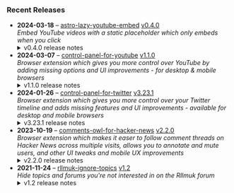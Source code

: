 ### Recent Releases

<!-- RECENT_RELEASES -->
<ul>
<li>
  <strong>2024-03-18</strong> – <a href="https://github.com/insin/astro-lazy-youtube-embed">astro-lazy-youtube-embed</a> <a href="https://github.com/insin/astro-lazy-youtube-embed/releases/tag/v0.4.0">v0.4.0</a>
  <div><em>Embed YouTube videos with a static placeholder which only embeds when you click</em></div>
  <details><summary>v0.4.0 release notes</summary><h3>Added</h3>
<ul>
<li>Added a <code>thumbnail</code> prop, enabling use of the alternate screenshot thumbnails YouTube provides</li>
<li>Added a <code>cookie</code> flag prop to opt-in to using <code>www.youtube.com/embed</code> instead of <code>www.youtube-nocookie.com/embed</code></li>
<li>Added JSDoc to props to improve editor DX</li>
</ul>
<h3>Changed</h3>
<ul>
<li>The embed now uses <code>www.youtube-nocookie.com/embed</code> by default</li>
<li>The static embed thumbnail <code>&lt;img&gt;</code> now uses <code>loading="lazy"</code> by default</li>
<li>The static embed now uses a black background, so there isn't a flash of gradient when the thumbnail <code>&lt;img&gt;</code> lazy-loads</li>
<li>The static embed now uses <code>i.ytimg.com</code> instead of <code>img.youtube.com</code> for the thumbnail <code>&lt;img&gt;</code>, as per the YouTube site and its API</li>
<li>The <code>modestbranding</code> embed parameter was deprecated by YouTube on August 15, 2023 and now has no effect - removed it from the <code>embedParams</code> defaults and marked it as deprecated</li>
<li>The <code>thumbnailRes</code> prop now also supports passing the <code>mq</code>/<code>hq</code>/<code>sd</code> abbreviations YouTube uses</li>
</ul>
<h3>Fixed</h3>
<ul>
<li>Fixed overriding defaulted <code>&lt;iframe&gt;</code> attributes - Astro doesn't merge attributes on HTML elements, so user-supplied attributes need to come first</li>
</ul></details>
</li>
<li>
  <strong>2024-03-07</strong> – <a href="https://github.com/insin/control-panel-for-youtube">control-panel-for-youtube</a> <a href="https://github.com/insin/control-panel-for-youtube/releases/tag/v1.1.0">v1.1.0</a>
  <div><em>Browser extension which gives you more control over YouTube by adding missing options and UI improvements - for desktop &amp; mobile browsers</em></div>
  <details><summary>v1.1.0 release notes</summary><ul>
<li>Fixed Firefox permission issues (the extension was disabled by default after install on all platforms, it had to be manually enabled every time in Firefox for Android, and the Permissions page was completely blank in Firefox for Android so permissions couldn't be granted) by using Manifest Version 2 instead for the Firefox version</li>
<li>Improved the Japanese translation (thanks <a class="user-mention notranslate" data-hovercard-type="user" data-hovercard-url="/users/Catastravia/hovercard" data-octo-click="hovercard-link-click" data-octo-dimensions="link_type:self" href="https://github.com/Catastravia">@Catastravia</a>)</li>
<li>Fixed disconnectObservers() only disconnecting page observers</li>
</ul>
<p>hideShareThanksClip:</p>
<ul>
<li>Added a new option to hide the Share/Thanks/Clip buttons under a video (not enabled by default)</li>
</ul>
<p>hideChannels:</p>
<ul>
<li>You can now hide a channel while watching one of its videos - a "Hide channel" item is added to the video's ⋯ menu</li>
<li>This becomes an "Unhide channel" menu item if the channel is already hidden</li>
</ul>
<p>hideOpenApp:</p>
<ul>
<li>Fixed hiding "Open App" links when using YouTube in Japanese</li>
</ul>
<p>hideSponsored:</p>
<ul>
<li>Fixed related videos being hidden in the mobile version at tablet sizes when they contained an ad</li>
</ul>
<hr>
<p>Available in the following extension stores:</p>
<p><a href="https://chromewebstore.google.com/detail/control-panel-for-youtube/lodcanccmfbpjjpnngindkkmiehimile" rel="nofollow"><img src="https://private-user-images.githubusercontent.com/226692/307584913-08b44d7b-61d5-49f2-9a76-607eb36fe407.png?jwt=eyJhbGciOiJIUzI1NiIsInR5cCI6IkpXVCJ9.eyJpc3MiOiJnaXRodWIuY29tIiwiYXVkIjoicmF3LmdpdGh1YnVzZXJjb250ZW50LmNvbSIsImtleSI6ImtleTUiLCJleHAiOjE3MTA5NTQ1OTUsIm5iZiI6MTcxMDk1NDI5NSwicGF0aCI6Ii8yMjY2OTIvMzA3NTg0OTEzLTA4YjQ0ZDdiLTYxZDUtNDlmMi05YTc2LTYwN2ViMzZmZTQwNy5wbmc_WC1BbXotQWxnb3JpdGhtPUFXUzQtSE1BQy1TSEEyNTYmWC1BbXotQ3JlZGVudGlhbD1BS0lBVkNPRFlMU0E1M1BRSzRaQSUyRjIwMjQwMzIwJTJGdXMtZWFzdC0xJTJGczMlMkZhd3M0X3JlcXVlc3QmWC1BbXotRGF0ZT0yMDI0MDMyMFQxNzA0NTVaJlgtQW16LUV4cGlyZXM9MzAwJlgtQW16LVNpZ25hdHVyZT1mODhkODk5OGE2N2QzMDk2ZTZjMzczZTFlZDk0YWIzZTE2MDBkNDIxODVhNGNhZDJmYzk3NzQyYmI4YjU3NzhkJlgtQW16LVNpZ25lZEhlYWRlcnM9aG9zdCZhY3Rvcl9pZD0wJmtleV9pZD0wJnJlcG9faWQ9MCJ9.O7CgonYetUJ02ph881mzBQGRd9fz8pys0EiUkxm3hOc" alt="Chrome Web Store" content-type-secured-asset="image/png" secured-asset-link="" style="max-width: 100%;"></a> <a href="https://addons.mozilla.org/firefox/addon/control-panel-for-youtube/" rel="nofollow"><img src="https://private-user-images.githubusercontent.com/226692/307636781-566d72e8-bd40-43a4-9118-1768946f5b20.png?jwt=eyJhbGciOiJIUzI1NiIsInR5cCI6IkpXVCJ9.eyJpc3MiOiJnaXRodWIuY29tIiwiYXVkIjoicmF3LmdpdGh1YnVzZXJjb250ZW50LmNvbSIsImtleSI6ImtleTUiLCJleHAiOjE3MTA5NTQ1OTUsIm5iZiI6MTcxMDk1NDI5NSwicGF0aCI6Ii8yMjY2OTIvMzA3NjM2NzgxLTU2NmQ3MmU4LWJkNDAtNDNhNC05MTE4LTE3Njg5NDZmNWIyMC5wbmc_WC1BbXotQWxnb3JpdGhtPUFXUzQtSE1BQy1TSEEyNTYmWC1BbXotQ3JlZGVudGlhbD1BS0lBVkNPRFlMU0E1M1BRSzRaQSUyRjIwMjQwMzIwJTJGdXMtZWFzdC0xJTJGczMlMkZhd3M0X3JlcXVlc3QmWC1BbXotRGF0ZT0yMDI0MDMyMFQxNzA0NTVaJlgtQW16LUV4cGlyZXM9MzAwJlgtQW16LVNpZ25hdHVyZT0zNTM4NjY5MmNiZDc3NjY0YjA5MGZmYjMwOTI4MzdjZDFlYWYxODkzNmNjYjBlNDgzYjIzZGQyZDU3YTdmMzc2JlgtQW16LVNpZ25lZEhlYWRlcnM9aG9zdCZhY3Rvcl9pZD0wJmtleV9pZD0wJnJlcG9faWQ9MCJ9.QGlI7U89-7Z7XQWUBfWnTivVQKL90q9lbaBeoa7hLsA" alt="Mozilla Add-ons" content-type-secured-asset="image/png" secured-asset-link="" style="max-width: 100%;"></a></p></details>
</li>
<li>
  <strong>2024-01-26</strong> – <a href="https://github.com/insin/control-panel-for-twitter">control-panel-for-twitter</a> <a href="https://github.com/insin/control-panel-for-twitter/releases/tag/v3.23.1">v3.23.1</a>
  <div><em>Browser extension which gives you more control over your Twitter timeline and adds missing features and UI improvements - available for desktop and mobile browsers</em></div>
  <details><summary>v3.23.1 release notes</summary><ul>
<li>Hide the Ads nav item</li>
</ul>
<hr>
<p>Available in the following extension stores:</p>
<p><a href="https://apps.apple.com/app/id1668516167?platform=iphone" rel="nofollow"><img src="https://user-images.githubusercontent.com/226692/216768643-4756e33c-1e61-41a7-9c56-9bd80f10bcc9.png" alt="Apple App Store" style="max-width: 100%;"></a> <a href="https://chrome.google.com/webstore/detail/control-panel-for-twitter" rel="nofollow"><img src="https://user-images.githubusercontent.com/226692/212897023-9e66b1b0-e1cd-44df-a4f2-3d5bda80c5f8.png" alt="Chrome Web Store" style="max-width: 100%;"></a> <a href="https://addons.mozilla.org/firefox/addon/control-panel-for-twitter/" rel="nofollow"><img src="https://user-images.githubusercontent.com/226692/212897487-f3993495-2032-44a4-b0c6-1bd1d9cc56dd.png" alt="Firefox" style="max-width: 100%;"></a> <a href="https://microsoftedge.microsoft.com/addons/detail/control-panel-for-twitter/foccddlibbeccjiobcnakipdpkjiijjp" rel="nofollow"><img src="https://user-images.githubusercontent.com/226692/212897573-34b1af0a-dc5a-4aa2-a1e7-ca85d3823f9f.png" alt="Edge" style="max-width: 100%;"></a></p>
<h2>Screenshots</h2>
<h3>Nav Bar</h3>
<table>
<thead>
<tr>
<th>Before</th>
<th>After</th>
</tr>
</thead>
<tbody>
<tr>
<td><a target="_blank" rel="noopener noreferrer" href="https://private-user-images.githubusercontent.com/226692/301036711-9ae81d72-af05-4fad-ab65-53cf7e28e542.png?jwt=eyJhbGciOiJIUzI1NiIsInR5cCI6IkpXVCJ9.eyJpc3MiOiJnaXRodWIuY29tIiwiYXVkIjoicmF3LmdpdGh1YnVzZXJjb250ZW50LmNvbSIsImtleSI6ImtleTUiLCJleHAiOjE3MTA5NTQ1OTUsIm5iZiI6MTcxMDk1NDI5NSwicGF0aCI6Ii8yMjY2OTIvMzAxMDM2NzExLTlhZTgxZDcyLWFmMDUtNGZhZC1hYjY1LTUzY2Y3ZTI4ZTU0Mi5wbmc_WC1BbXotQWxnb3JpdGhtPUFXUzQtSE1BQy1TSEEyNTYmWC1BbXotQ3JlZGVudGlhbD1BS0lBVkNPRFlMU0E1M1BRSzRaQSUyRjIwMjQwMzIwJTJGdXMtZWFzdC0xJTJGczMlMkZhd3M0X3JlcXVlc3QmWC1BbXotRGF0ZT0yMDI0MDMyMFQxNzA0NTVaJlgtQW16LUV4cGlyZXM9MzAwJlgtQW16LVNpZ25hdHVyZT0xODIzZGZiZGVkZDkzZWI1N2QzYzNiZmQ5OWY4N2YwYzEyMzQ5MzQzZDY0NTVkNDU0YjQ4MGQ4OTJmNzAxYWVkJlgtQW16LVNpZ25lZEhlYWRlcnM9aG9zdCZhY3Rvcl9pZD0wJmtleV9pZD0wJnJlcG9faWQ9MCJ9.nQEy3E8KRkxB3h4Yx5_K7GDeYFSnWNJYfiOYOPJuvnI"><img src="https://private-user-images.githubusercontent.com/226692/301036711-9ae81d72-af05-4fad-ab65-53cf7e28e542.png?jwt=eyJhbGciOiJIUzI1NiIsInR5cCI6IkpXVCJ9.eyJpc3MiOiJnaXRodWIuY29tIiwiYXVkIjoicmF3LmdpdGh1YnVzZXJjb250ZW50LmNvbSIsImtleSI6ImtleTUiLCJleHAiOjE3MTA5NTQ1OTUsIm5iZiI6MTcxMDk1NDI5NSwicGF0aCI6Ii8yMjY2OTIvMzAxMDM2NzExLTlhZTgxZDcyLWFmMDUtNGZhZC1hYjY1LTUzY2Y3ZTI4ZTU0Mi5wbmc_WC1BbXotQWxnb3JpdGhtPUFXUzQtSE1BQy1TSEEyNTYmWC1BbXotQ3JlZGVudGlhbD1BS0lBVkNPRFlMU0E1M1BRSzRaQSUyRjIwMjQwMzIwJTJGdXMtZWFzdC0xJTJGczMlMkZhd3M0X3JlcXVlc3QmWC1BbXotRGF0ZT0yMDI0MDMyMFQxNzA0NTVaJlgtQW16LUV4cGlyZXM9MzAwJlgtQW16LVNpZ25hdHVyZT0xODIzZGZiZGVkZDkzZWI1N2QzYzNiZmQ5OWY4N2YwYzEyMzQ5MzQzZDY0NTVkNDU0YjQ4MGQ4OTJmNzAxYWVkJlgtQW16LVNpZ25lZEhlYWRlcnM9aG9zdCZhY3Rvcl9pZD0wJmtleV9pZD0wJnJlcG9faWQ9MCJ9.nQEy3E8KRkxB3h4Yx5_K7GDeYFSnWNJYfiOYOPJuvnI" content-type-secured-asset="image/png" style="max-width: 100%;"></a></td>
<td><a target="_blank" rel="noopener noreferrer" href="https://private-user-images.githubusercontent.com/226692/301036938-4e6a6858-8468-462d-93e3-04b3fe3f2285.png?jwt=eyJhbGciOiJIUzI1NiIsInR5cCI6IkpXVCJ9.eyJpc3MiOiJnaXRodWIuY29tIiwiYXVkIjoicmF3LmdpdGh1YnVzZXJjb250ZW50LmNvbSIsImtleSI6ImtleTUiLCJleHAiOjE3MTA5NTQ1OTUsIm5iZiI6MTcxMDk1NDI5NSwicGF0aCI6Ii8yMjY2OTIvMzAxMDM2OTM4LTRlNmE2ODU4LTg0NjgtNDYyZC05M2UzLTA0YjNmZTNmMjI4NS5wbmc_WC1BbXotQWxnb3JpdGhtPUFXUzQtSE1BQy1TSEEyNTYmWC1BbXotQ3JlZGVudGlhbD1BS0lBVkNPRFlMU0E1M1BRSzRaQSUyRjIwMjQwMzIwJTJGdXMtZWFzdC0xJTJGczMlMkZhd3M0X3JlcXVlc3QmWC1BbXotRGF0ZT0yMDI0MDMyMFQxNzA0NTVaJlgtQW16LUV4cGlyZXM9MzAwJlgtQW16LVNpZ25hdHVyZT02NjNjYmFhYTIwZGYwMmQ3OGEyY2MzMzY4ZTg5ZjY2N2E2ZTQzZjA5YzUwZDQ1YzAyOTZhOGZmYzA1ZWZiYjQwJlgtQW16LVNpZ25lZEhlYWRlcnM9aG9zdCZhY3Rvcl9pZD0wJmtleV9pZD0wJnJlcG9faWQ9MCJ9.VV5WaudIKohw2z_7KMpRkYolds-IZ4dYylWtsKORgxg"><img src="https://private-user-images.githubusercontent.com/226692/301036938-4e6a6858-8468-462d-93e3-04b3fe3f2285.png?jwt=eyJhbGciOiJIUzI1NiIsInR5cCI6IkpXVCJ9.eyJpc3MiOiJnaXRodWIuY29tIiwiYXVkIjoicmF3LmdpdGh1YnVzZXJjb250ZW50LmNvbSIsImtleSI6ImtleTUiLCJleHAiOjE3MTA5NTQ1OTUsIm5iZiI6MTcxMDk1NDI5NSwicGF0aCI6Ii8yMjY2OTIvMzAxMDM2OTM4LTRlNmE2ODU4LTg0NjgtNDYyZC05M2UzLTA0YjNmZTNmMjI4NS5wbmc_WC1BbXotQWxnb3JpdGhtPUFXUzQtSE1BQy1TSEEyNTYmWC1BbXotQ3JlZGVudGlhbD1BS0lBVkNPRFlMU0E1M1BRSzRaQSUyRjIwMjQwMzIwJTJGdXMtZWFzdC0xJTJGczMlMkZhd3M0X3JlcXVlc3QmWC1BbXotRGF0ZT0yMDI0MDMyMFQxNzA0NTVaJlgtQW16LUV4cGlyZXM9MzAwJlgtQW16LVNpZ25hdHVyZT02NjNjYmFhYTIwZGYwMmQ3OGEyY2MzMzY4ZTg5ZjY2N2E2ZTQzZjA5YzUwZDQ1YzAyOTZhOGZmYzA1ZWZiYjQwJlgtQW16LVNpZ25lZEhlYWRlcnM9aG9zdCZhY3Rvcl9pZD0wJmtleV9pZD0wJnJlcG9faWQ9MCJ9.VV5WaudIKohw2z_7KMpRkYolds-IZ4dYylWtsKORgxg" content-type-secured-asset="image/png" style="max-width: 100%;"></a></td>
</tr>
</tbody>
</table>
<h3>More Menu</h3>
<table>
<thead>
<tr>
<th>Before</th>
<th>After</th>
</tr>
</thead>
<tbody>
<tr>
<td><a target="_blank" rel="noopener noreferrer" href="https://private-user-images.githubusercontent.com/226692/301036904-3dbc13d6-caee-41eb-a2fa-8951246a0cab.png?jwt=eyJhbGciOiJIUzI1NiIsInR5cCI6IkpXVCJ9.eyJpc3MiOiJnaXRodWIuY29tIiwiYXVkIjoicmF3LmdpdGh1YnVzZXJjb250ZW50LmNvbSIsImtleSI6ImtleTUiLCJleHAiOjE3MTA5NTQ1OTUsIm5iZiI6MTcxMDk1NDI5NSwicGF0aCI6Ii8yMjY2OTIvMzAxMDM2OTA0LTNkYmMxM2Q2LWNhZWUtNDFlYi1hMmZhLTg5NTEyNDZhMGNhYi5wbmc_WC1BbXotQWxnb3JpdGhtPUFXUzQtSE1BQy1TSEEyNTYmWC1BbXotQ3JlZGVudGlhbD1BS0lBVkNPRFlMU0E1M1BRSzRaQSUyRjIwMjQwMzIwJTJGdXMtZWFzdC0xJTJGczMlMkZhd3M0X3JlcXVlc3QmWC1BbXotRGF0ZT0yMDI0MDMyMFQxNzA0NTVaJlgtQW16LUV4cGlyZXM9MzAwJlgtQW16LVNpZ25hdHVyZT0yYTBlYWQ2NTNiMTBjYmQ0ZDkyYmE3NTgzYjJjMTJiNmRjMzY3M2MxM2I2OTQ5YzFjZDYyY2M2YzAwMzY0ZmVhJlgtQW16LVNpZ25lZEhlYWRlcnM9aG9zdCZhY3Rvcl9pZD0wJmtleV9pZD0wJnJlcG9faWQ9MCJ9.HGXFgmO6m8RaYV0n5aKCqfkXgEjfWRizs9Yj5QEBAa4"><img src="https://private-user-images.githubusercontent.com/226692/301036904-3dbc13d6-caee-41eb-a2fa-8951246a0cab.png?jwt=eyJhbGciOiJIUzI1NiIsInR5cCI6IkpXVCJ9.eyJpc3MiOiJnaXRodWIuY29tIiwiYXVkIjoicmF3LmdpdGh1YnVzZXJjb250ZW50LmNvbSIsImtleSI6ImtleTUiLCJleHAiOjE3MTA5NTQ1OTUsIm5iZiI6MTcxMDk1NDI5NSwicGF0aCI6Ii8yMjY2OTIvMzAxMDM2OTA0LTNkYmMxM2Q2LWNhZWUtNDFlYi1hMmZhLTg5NTEyNDZhMGNhYi5wbmc_WC1BbXotQWxnb3JpdGhtPUFXUzQtSE1BQy1TSEEyNTYmWC1BbXotQ3JlZGVudGlhbD1BS0lBVkNPRFlMU0E1M1BRSzRaQSUyRjIwMjQwMzIwJTJGdXMtZWFzdC0xJTJGczMlMkZhd3M0X3JlcXVlc3QmWC1BbXotRGF0ZT0yMDI0MDMyMFQxNzA0NTVaJlgtQW16LUV4cGlyZXM9MzAwJlgtQW16LVNpZ25hdHVyZT0yYTBlYWQ2NTNiMTBjYmQ0ZDkyYmE3NTgzYjJjMTJiNmRjMzY3M2MxM2I2OTQ5YzFjZDYyY2M2YzAwMzY0ZmVhJlgtQW16LVNpZ25lZEhlYWRlcnM9aG9zdCZhY3Rvcl9pZD0wJmtleV9pZD0wJnJlcG9faWQ9MCJ9.HGXFgmO6m8RaYV0n5aKCqfkXgEjfWRizs9Yj5QEBAa4" content-type-secured-asset="image/png" style="max-width: 100%;"></a></td>
<td><a target="_blank" rel="noopener noreferrer" href="https://private-user-images.githubusercontent.com/226692/301036963-217104ee-63d9-4db9-8b26-4d7e7cd27873.png?jwt=eyJhbGciOiJIUzI1NiIsInR5cCI6IkpXVCJ9.eyJpc3MiOiJnaXRodWIuY29tIiwiYXVkIjoicmF3LmdpdGh1YnVzZXJjb250ZW50LmNvbSIsImtleSI6ImtleTUiLCJleHAiOjE3MTA5NTQ1OTUsIm5iZiI6MTcxMDk1NDI5NSwicGF0aCI6Ii8yMjY2OTIvMzAxMDM2OTYzLTIxNzEwNGVlLTYzZDktNGRiOS04YjI2LTRkN2U3Y2QyNzg3My5wbmc_WC1BbXotQWxnb3JpdGhtPUFXUzQtSE1BQy1TSEEyNTYmWC1BbXotQ3JlZGVudGlhbD1BS0lBVkNPRFlMU0E1M1BRSzRaQSUyRjIwMjQwMzIwJTJGdXMtZWFzdC0xJTJGczMlMkZhd3M0X3JlcXVlc3QmWC1BbXotRGF0ZT0yMDI0MDMyMFQxNzA0NTVaJlgtQW16LUV4cGlyZXM9MzAwJlgtQW16LVNpZ25hdHVyZT0yOTJiYjZlZjMxOGE5YjYzZTZiZDAxZTczZGQxYjczY2FkNmFlNjc5NWVkNjc0MzEzYmY1YWYwZjllZTMyMmIzJlgtQW16LVNpZ25lZEhlYWRlcnM9aG9zdCZhY3Rvcl9pZD0wJmtleV9pZD0wJnJlcG9faWQ9MCJ9.TSOM41tzFGLLjQORzsoTOEVsEluqu4nxOLlYRdLzGPs"><img src="https://private-user-images.githubusercontent.com/226692/301036963-217104ee-63d9-4db9-8b26-4d7e7cd27873.png?jwt=eyJhbGciOiJIUzI1NiIsInR5cCI6IkpXVCJ9.eyJpc3MiOiJnaXRodWIuY29tIiwiYXVkIjoicmF3LmdpdGh1YnVzZXJjb250ZW50LmNvbSIsImtleSI6ImtleTUiLCJleHAiOjE3MTA5NTQ1OTUsIm5iZiI6MTcxMDk1NDI5NSwicGF0aCI6Ii8yMjY2OTIvMzAxMDM2OTYzLTIxNzEwNGVlLTYzZDktNGRiOS04YjI2LTRkN2U3Y2QyNzg3My5wbmc_WC1BbXotQWxnb3JpdGhtPUFXUzQtSE1BQy1TSEEyNTYmWC1BbXotQ3JlZGVudGlhbD1BS0lBVkNPRFlMU0E1M1BRSzRaQSUyRjIwMjQwMzIwJTJGdXMtZWFzdC0xJTJGczMlMkZhd3M0X3JlcXVlc3QmWC1BbXotRGF0ZT0yMDI0MDMyMFQxNzA0NTVaJlgtQW16LUV4cGlyZXM9MzAwJlgtQW16LVNpZ25hdHVyZT0yOTJiYjZlZjMxOGE5YjYzZTZiZDAxZTczZGQxYjczY2FkNmFlNjc5NWVkNjc0MzEzYmY1YWYwZjllZTMyMmIzJlgtQW16LVNpZ25lZEhlYWRlcnM9aG9zdCZhY3Rvcl9pZD0wJmtleV9pZD0wJnJlcG9faWQ9MCJ9.TSOM41tzFGLLjQORzsoTOEVsEluqu4nxOLlYRdLzGPs" content-type-secured-asset="image/png" style="max-width: 100%;"></a></td>
</tr>
</tbody>
</table></details>
</li>
<li>
  <strong>2023-10-19</strong> – <a href="https://github.com/insin/comments-owl-for-hacker-news">comments-owl-for-hacker-news</a> <a href="https://github.com/insin/comments-owl-for-hacker-news/releases/tag/v2.2.0">v2.2.0</a>
  <div><em>Browser extension which makes it easer to follow comment threads on Hacker News across multiple visits, allows you to annotate and mute users, and other UI tweaks and mobile UX improvements</em></div>
  <details><summary>v2.2.0 release notes</summary><ul>
<li>Added an option to disable or require confirmation for hiding on list pages</li>
<li>Added an option to increase the contrast of submission text (enabled by default)</li>
</ul>
<hr>
<p>Available in the following extension stores:</p>
<p><a href="https://apps.apple.com/us/app/comments-owl-for-hacker-news/id6451333500" rel="nofollow"><img src="https://user-images.githubusercontent.com/226692/216768643-4756e33c-1e61-41a7-9c56-9bd80f10bcc9.png" alt="Apple App Store" style="max-width: 100%;"></a> <a href="https://addons.mozilla.org/en-US/firefox/addon/hn-comments-owl/" rel="nofollow"><img src="https://user-images.githubusercontent.com/226692/212897487-f3993495-2032-44a4-b0c6-1bd1d9cc56dd.png" alt="Firefox" style="max-width: 100%;"></a> <a href="https://chrome.google.com/webstore/detail/kpoggabejgbenjahggloahnnaolmfock?authuser=0&amp;hl=en" rel="nofollow"><img src="https://user-images.githubusercontent.com/226692/212897023-9e66b1b0-e1cd-44df-a4f2-3d5bda80c5f8.png" alt="Chrome" style="max-width: 100%;"></a></p></details>
</li>
<li>
  <strong>2021-11-24</strong> – <a href="https://github.com/insin/rllmuk-ignore-topics">rllmuk-ignore-topics</a> <a href="https://github.com/insin/rllmuk-ignore-topics/releases/tag/v1.2">v1.2</a>
  <div><em>Hide topics and forums you're not interested in on the Rllmuk forum</em></div>
  <details><summary>v1.2 release notes</summary><ul>
<li>Added support for the Fluid view</li>
<li>Added a collapse control for the Fluid sidebar</li>
</ul></details>
</li>
</ul>
<!-- /RECENT_RELEASES -->
